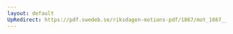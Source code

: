```yaml
---
layout: default
UpRedirect: https://pdf.swedeb.se/riksdagen-motions-pdf/1867/mot_1867__ak__00113/mot_1867__ak__00113_001.pdf
---
```

